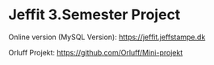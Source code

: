 # Jeffit 3.Semester Project
Online version (MySQL Version):
https://jeffit.jeffstampe.dk

Orluff Projekt:
https://github.com/Orluff/Mini-projekt
